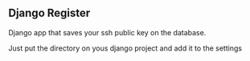 Django Register
---

Django app that saves your ssh public key on the database.

Just put the directory on yous django project and add it to the settings
